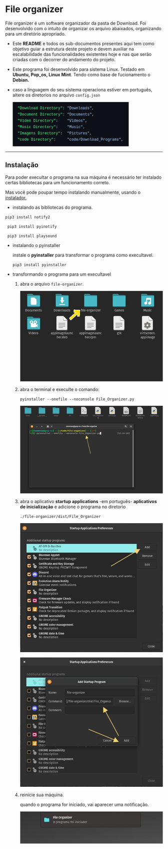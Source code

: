 <h1>File organizer</h1>
 
 
 
 File organizer é um software organizador da pasta de Download.
Foi desenvolvido com o intuito de organizar os arquivo abaixados, organizando para um diretório apropriado.


- Este <strong>README</strong> e todos os sub-documentos presentes aqui tem como objetivo guiar a estrutura deste projeto e devem auxiliar na escalabilidade das funcionalidades existentes hoje e nas que serão criadas com o decorrer do andamento do projeto.

- Este programa foi desenvolvido para sistema Linux. Testado em <strong>Ubuntu, Pop_os, Linux Mint</strong>. Tendo como base de fucionamento o <strong>Debian.</strong>
- caso a linguagem do seu sistema operaciona estiver em português, altere os diretorios no arquivo <code>config.json</code>
	<p>
		<img src="/src/assets/diretorio.jpg">
	</p>

----
 
<h2>Instalação</h2>

Para poder execultar o programa na sua máquina é necessário ter instalado certas bibliotecas para um funcionamento correto.

Mas você pode poupar tempo instalando manualmente, usando o  <a href="https://github.com/thisiscleverson/installer-fileOrginazer.git">instalador.</a>

-  instalando as bibliotecas do programa.
 ```
 pip3 install notify2
 ```

```
 pip3 install pyinotify
```

```
 pip3 install playsound
```

- instalando o pyinstaller

	instale o <strong>pyinstaller</strong> para transformar o programa como execultavel.
	
	```
	pip3 install pyinstaller
	```
	

- transformando o programa para um execultavel
	
	1. abra o arquivo <code>file-organizer</code>.
		<p>
			<img src="/src/assets/file-organizer-img.jpg">
		</p>
	2. abra o terminal e execulte o comando:
		```
		pyinstaller --onefile --noconsole File_Organizer.py
		```
		<p>
			<img src="/src/assets/terminal.jpg">
		</p>
	3. abra o aplicativo <strong>startup applications</strong> -em português- <strong>aplicativos de inicialização</strong> e adicione o programa no diretorio 
		```
		./file-organizer/dist/File_Organizer
		```
		<p>
			<img src="/src/assets/startup-applications.jpg">
		</p>
		<p>
			<img src="/src/assets/startup-applications-add.jpg">
		</p>
	4. reinicie sua máquina.
	
		quando o programa for iniciado, vai aparecer uma notificação.
		<p>
			<img src="/src/assets/notify.jpg">
		</p>
	




 
 